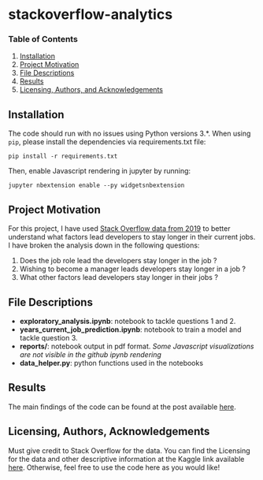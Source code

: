 # stackoverflow-analytics

### Table of Contents

1. [Installation](#installation)
2. [Project Motivation](#motivation)
3. [File Descriptions](#files)
4. [Results](#results)
5. [Licensing, Authors, and Acknowledgements](#licensing)

## Installation <a name="installation"></a>
The code should run with no issues using Python versions 3.*. When using `pip`, please install the dependencies via
requirements.txt file:

```pip install -r requirements.txt```

Then, enable Javascript rendering in jupyter by running:

```jupyter nbextension enable --py widgetsnbextension```

## Project Motivation<a name="motivation"></a>

For this project, I have used [Stack Overflow data from 2019](https://insights.stackoverflow.com/survey) to better understand 
what factors lead developers to stay longer in their current jobs. I have broken the analysis down in the 
following questions: 

1. Does the job role lead the developers stay longer in the job ?
2. Wishing to become a manager leads developers stay longer in a job ?
3. What other factors lead developers stay longer in their jobs ?

## File Descriptions <a name="files"></a>

* **exploratory_analysis.ipynb**: notebook to tackle questions 1 and 2.
* **years_current_job_prediction.ipynb**: notebook to train a model and tackle question 3. 
* **reports/**: notebook output in pdf format. *Some Javascript visualizations are not visible in the github ipynb rendering*
* **data_helper.py**: python functions used in the notebooks

## Results<a name="results"></a>

The main findings of the code can be found at the post available [here]().

## Licensing, Authors, Acknowledgements<a name="licensing"></a>

Must give credit to Stack Overflow for the data.  You can find the Licensing for the data and other descriptive information at the Kaggle link available [here](https://www.kaggle.com/mchirico/stack-overflow-developer-survey-results-2019).  Otherwise, feel free to use the code here as you would like! 
